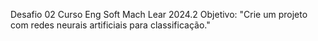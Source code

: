 Desafio 02 Curso Eng Soft Mach Lear 2024.2
Objetivo: "Crie um projeto com redes neurais artificiais para classificação."
